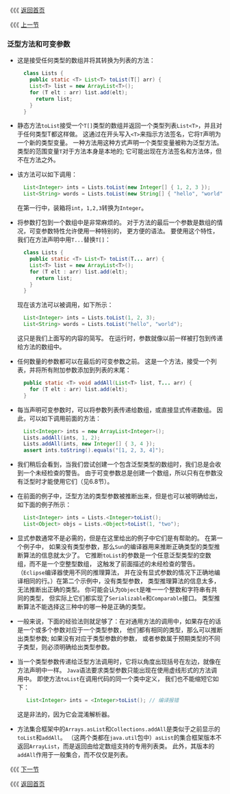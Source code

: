 《《《 [返回首页](../README.md)     <p>
《《《 [上一节](03_Foreach.md)

### 泛型方法和可变参数

- 这是接受任何类型的数组并将其转换为列表的方法：

  ```java
    class Lists {
      public static <T> List<T> toList(T[] arr) {
      List<T> list = new ArrayList<T>();
      for (T elt : arr) list.add(elt);
        return list;
      }
    }
  ```
- 静态方法`toList`接受一个`T[]`类型的数组并返回一个类型列表`List<T>`，并且对于任何类型T都这样做。
这通过在开头写入`<T>`来指示方法签名，它将`T`声明为一个新的类型变量。 一种方法用这种方式声明一个类型变量被称为泛型方法。 
类型的范围变量`T`对于方法本身是本地的; 它可能出现在方法签名和方法体，但不在方法之外。  

- 该方法可以如下调用：
 
  ```java
    List<Integer> ints = Lists.toList(new Integer[] { 1, 2, 3 });
    List<String> words = Lists.toList(new String[] { "hello", "world" });
  ```
  在第一行中，装箱将`int`，`1,2,3`转换为`Integer`。

- 将参数打包到一个数组中是非常麻烦的。 对于方法的最后一个参数是数组的情况，可变参数特性允许使用一种特别的，
更方便的语法。 要使用这个特性，我们在方法声明中用`T...`替换`T[]`：  

  ```java
    class Lists {
      public static <T> List<T> toList(T... arr) {
      List<T> list = new ArrayList<T>();
      for (T elt : arr) list.add(elt);
        return list;
      }
    }
  ```
  现在该方法可以被调用，如下所示：
  ```java
    List<Integer> ints = Lists.toList(1, 2, 3);
    List<String> words = Lists.toList("hello", "world");
  ```
  这只是我们上面写的内容的简写。 在运行时，参数就像以前一样被打包到传递给方法的数组中。

- 任何数量的参数都可以在最后的可变参数之前。 这是一个方法，接受一个列表，并将所有附加参数添加到列表的末尾：

  ```java
    public static <T> void addAll(List<T> list, T... arr) {
      for (T elt : arr) list.add(elt);
    }
  ```
  
- 每当声明可变参数时，可以将参数列表传递给数组，或直接显式传递数组。 因此，可以如下调用前面的方法：  
  
  ```java
    List<Integer> ints = new ArrayList<Integer>();
    Lists.addAll(ints, 1, 2);
    Lists.addAll(ints, new Integer[] { 3, 4 });
    assert ints.toString().equals("[1, 2, 3, 4]");
  ```
  
- 我们稍后会看到，当我们尝试创建一个包含泛型类型的数组时，我们总是会收到一个未经检查的警告。 
由于可变参数总是创建一个数组，所以只有在参数没有泛型时才能使用它们（见6.8节）。  
  
- 在前面的例子中，泛型方法的类型参数被推断出来，但是也可以被明确给出，如下面的例子所示：
  
  ```java
    List<Integer> ints = Lists.<Integer>toList();
    List<Object> objs = Lists.<Object>toList(1, "two");
  ```

- 显式参数通常不是必需的，但是在这里给出的例子中它们是有帮助的。 在第一个例子中，
如果没有类型参数，那么`Sun`的编译器用来推断正确类型的类型推断算法的信息就太少了。 
它推断`toList`的参数是一个任意泛型类型的空数组，而不是一个空整型数组，
这触发了前面描述的未经检查的警告。 （`Eclipse`编译器使用不同的推理算法，
并在没有显式参数的情况下正确地编译相同的行。）在第二个示例中，没有类型参数，
类型推理算法的信息太多，无法推断出正确的类型。 你可能会认为`Object`是唯一一个整数和字符串有共同的类型，
但实际上它们都实现了`Serializable`和`Comparable`接口。 类型推断算法不能选择这三种中的哪一种是正确的类型。  
  
- 一般来说，下面的经验法则就足够了：在对通用方法的调用中，如果存在的话是一个或多个参数对应于一个类型参数，
他们都有相同的类型，那么可以推断出类型参数; 如果没有对应于类型参数的参数，
或者参数属于预期类型的不同子类型，则必须明确给出类型参数。
  
- 当一个类型参数传递给泛型方法调用时，它将以角度出现括号在左边，就像在方法声明中一样。
`Java`语法要求类型参数只能出现在使用虚线形式的方法调用中。 即使方法`toList`在调用代码的同一个类中定义，
我们也不能缩短它如下：  
 
  ```java
     List<Integer> ints = <Integer>toList(); // 编译报错
  ```
  这是非法的，因为它会混淆解析器。  
  
- 方法集合框架中的`Arrays.asList`和`Collections.addAll`是类似于之前显示的`toList`和`addAll`。 
（这两个类都在`java.util`包中）`asList`的集合框架版本不返回`ArrayList`，而是返回由给定数组支持的专用列表类。 
此外，其版本的`addAll`作用于一般集合，而不仅仅是列表。
  
《《《 [下一节](05_Assertions.md) <p>
《《《 [返回首页](../README.md)